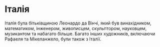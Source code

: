 # Італія

Італія була бітьківщиною Леонардо да Вінчі, який був винахідником, математиком,
інженером, живописцем, скульптором, науковцем, музикантом та набагато більше.
Багато інших художників, включаючи Рафаеля та Мікеланжело, були також з Італії.
